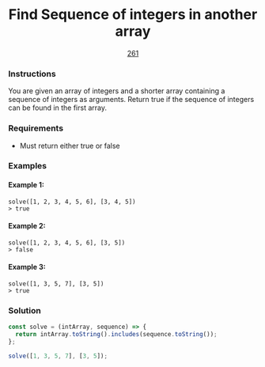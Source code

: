 <div align="center">
  <h1>Find Sequence of integers in another array</h1>
  <a href="https://prep-app-prod.herokuapp.com/problems/261" target="_blank">261</a>
</div>

### Instructions

You are given an array of integers and a shorter array containing a sequence of
integers as arguments. Return true if the sequence of integers can be found in
the first array.

### Requirements

- Must return either true or false

### Examples

#### Example 1:

```shell
solve([1, 2, 3, 4, 5, 6], [3, 4, 5])
> true
```

#### Example 2:

```shell
solve([1, 2, 3, 4, 5, 6], [3, 5])
> false
```

#### Example 3:

```shell
solve([1, 3, 5, 7], [3, 5])
> true
```

### Solution

```javascript
const solve = (intArray, sequence) => {
  return intArray.toString().includes(sequence.toString());
};

solve([1, 3, 5, 7], [3, 5]);
```
